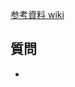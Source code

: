 [参考資料 wiki](https://github.com/nana-music/nana_android_as2/wiki/%E7%AC%AC%E4%B8%80%E5%9B%9E-Android%E5%85%B1%E6%9C%89%E4%BC%9A)

## 質問
- 